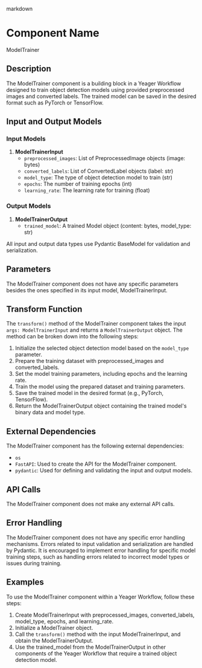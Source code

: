 markdown
# Component Name

ModelTrainer

## Description

The ModelTrainer component is a building block in a Yeager Workflow designed to train object detection models using provided preprocessed images and converted labels. The trained model can be saved in the desired format such as PyTorch or TensorFlow.

## Input and Output Models

### Input Models

1. **ModelTrainerInput**
   - `preprocessed_images`: List of PreprocessedImage objects (image: bytes)
   - `converted_labels`: List of ConvertedLabel objects (label: str)
   - `model_type`: The type of object detection model to train (str)
   - `epochs`: The number of training epochs (int)
   - `learning_rate`: The learning rate for training (float)

### Output Models

1. **ModelTrainerOutput**
   - `trained_model`: A trained Model object (content: bytes, model_type: str)

All input and output data types use Pydantic BaseModel for validation and serialization.

## Parameters

The ModelTrainer component does not have any specific parameters besides the ones specified in its input model, ModelTrainerInput.

## Transform Function

The `transform()` method of the ModelTrainer component takes the input `args: ModelTrainerInput` and returns a `ModelTrainerOutput` object. The method can be broken down into the following steps:

1. Initialize the selected object detection model based on the `model_type` parameter.
2. Prepare the training dataset with preprocessed_images and converted_labels.
3. Set the model training parameters, including epochs and the learning rate.
4. Train the model using the prepared dataset and training parameters.
5. Save the trained model in the desired format (e.g., PyTorch, TensorFlow).
6. Return the ModelTrainerOutput object containing the trained model's binary data and model type.

## External Dependencies

The ModelTrainer component has the following external dependencies:

- `os`
- `FastAPI`: Used to create the API for the ModelTrainer component.
- `pydantic`: Used for defining and validating the input and output models.

## API Calls

The ModelTrainer component does not make any external API calls.

## Error Handling

The ModelTrainer component does not have any specific error handling mechanisms. Errors related to input validation and serialization are handled by Pydantic. It is encouraged to implement error handling for specific model training steps, such as handling errors related to incorrect model types or issues during training.

## Examples

To use the ModelTrainer component within a Yeager Workflow, follow these steps:

1. Create ModelTrainerInput with preprocessed_images, converted_labels, model_type, epochs, and learning_rate.
2. Initialize a ModelTrainer object.
3. Call the `transform()` method with the input ModelTrainerInput, and obtain the ModelTrainerOutput.
4. Use the trained_model from the ModelTrainerOutput in other components of the Yeager Workflow that require a trained object detection model.

